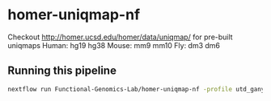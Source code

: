 # homer-uniqmap-nf

Checkout http://homer.ucsd.edu/homer/data/uniqmap/ for pre-built uniqmaps
Human: hg19 hg38
Mouse: mm9 mm10
Fly: dm3 dm6

## Running this pipeline

```sh
nextflow run Functional-Genomics-Lab/homer-uniqmap-nf -profile utd_ganymede --fasta https://raw.githubusercontent.com/nf-core/test-datasets/nascent/reference/GRCh38_chr21.fa
```

